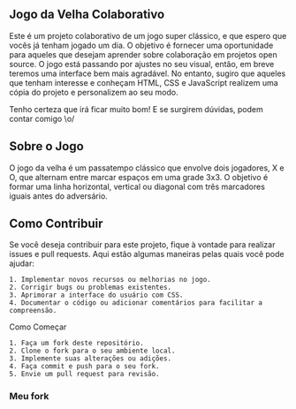 ## Jogo da Velha Colaborativo

Este é um projeto colaborativo de um jogo super clássico, e que espero que vocês já tenham jogado um dia. O objetivo é fornecer uma oportunidade para aqueles que desejam aprender sobre colaboração em projetos open source. O jogo está passando por ajustes no seu visual, então, em breve teremos uma interface bem mais agradável. No entanto, sugiro que aqueles que tenham interesse e conheçam HTML, CSS e JavaScript realizem uma cópia do projeto e personalizem ao seu modo.

Tenho certeza que irá ficar muito bom! E se surgirem dúvidas, podem contar comigo \o/

## Sobre o Jogo

O jogo da velha é um passatempo clássico que envolve dois jogadores, X e O, que alternam entre marcar espaços em uma grade 3x3. O objetivo é formar uma linha horizontal, vertical ou diagonal com três marcadores iguais antes do adversário.

## Como Contribuir

Se você deseja contribuir para este projeto, fique à vontade para realizar issues e pull requests. Aqui estão algumas maneiras pelas quais você pode ajudar:

    1. Implementar novos recursos ou melhorias no jogo.
    2. Corrigir bugs ou problemas existentes.
    3. Aprimorar a interface do usuário com CSS.
    4. Documentar o código ou adicionar comentários para facilitar a compreensão.

Como Começar

    1. Faça um fork deste repositório.
    2. Clone o fork para o seu ambiente local.
    3. Implemente suas alterações ou adições.
    4. Faça commit e push para o seu fork.
    5. Envie um pull request para revisão.



### Meu fork